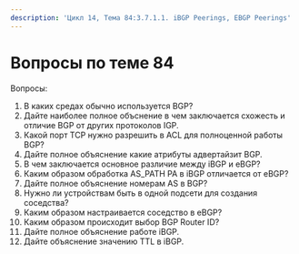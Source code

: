 ```yaml
---
description: 'Цикл 14, Тема 84:3.7.1.1. iBGP Peerings, EBGP Peerings'
---
```


# Вопросы по теме 84

Вопросы:

1. В каких средах обычно используется BGP?
2. Дайте наиболее полное объснение в чем заключается схожесть и отличие BGP от других протоколов IGP.
3. Какой порт TCP нужно разрешить в ACL для полноценной работы BGP?
4. Дайте полное объяснение какие атрибуты адвертайзит BGP.
5. В чем заключается основное различие между iBGP и eBGP?
6. Каким образом обработка AS\_PATH PA в iBGP отличается от eBGP?
7. Дайте полное объяснение номерам AS в BGP?
8. Нужно ли устройствам быть в одной подсети для создания соседства?
9. Каким образом настраивается соседство в eBGP?
10. Каким образом происходит выбор BGP Router ID?
11. Дайте полное объяснение работе iBGP.
12. Дайте объяснение значению TTL в iBGP.

